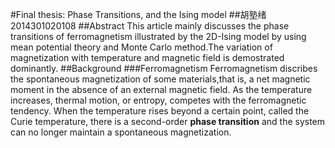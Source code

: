 #Final thesis: Phase Transitions, and the Ising model
##胡塾绪 2014301020108
##Abstract
This article mainly discusses the phase transitions of ferromagnetism illustrated by the 2D-Ising model by using mean potential theory and Monte Carlo method.The variation of magnetization with temperature and magnetic field is demostrated dominantly.
##Background
###Ferromagnetism
Ferromagnetism discribes the spontaneous magnetization of some materials,that is, a net magnetic moment in the absence of an external magnetic field. As the temperature increases, thermal motion, or entropy, competes with the ferromagnetic tendency. When the temperature rises beyond a certain point, called the Curie temperature, there is a second-order **phase transition** and the system can no longer maintain a spontaneous magnetization.
